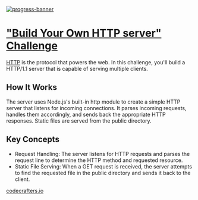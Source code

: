 [![progress-banner](https://backend.codecrafters.io/progress/http-server/4494a47b-119b-4c20-9702-9587ca39be87)](https://app.codecrafters.io/users/codecrafters-bot?r=2qF)

# ["Build Your Own HTTP server" Challenge](https://app.codecrafters.io/courses/http-server/overview)

[HTTP](https://en.wikipedia.org/wiki/Hypertext_Transfer_Protocol) is the
protocol that powers the web. In this challenge, you'll build a HTTP/1.1 server
that is capable of serving multiple clients.

## How It Works
The server uses Node.js's built-in http module to create a simple HTTP server that listens for incoming connections. It parses incoming requests, handles them accordingly, and sends back the appropriate HTTP responses. Static files are served from the public directory.

## Key Concepts
- Request Handling: The server listens for HTTP requests and parses the request line to determine the HTTP method and requested resource.
- Static File Serving: When a GET request is received, the server attempts to find the requested file in the public directory and sends it back to the client.

[codecrafters.io](https://codecrafters.io)

